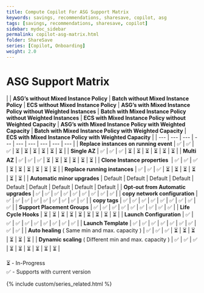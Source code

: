 ```yaml
---
title: Compute Copilot For ASG Support Matrix
keywords: savings, recommendations, sharesave, copilot, asg
tags: [savings, recommendations, sharesave, copilot]
sidebar: mydoc_sidebar
permalink: copilot-asg-matrix.html
folder: ShareSave
series: [Copilot, Onboarding]
weight: 2.0
---
```


# ASG Support Matrix #



|      | **ASG’s without Mixed Instance Policy** | **Batch without Mixed Instance Policy** | **ECS without Mixed Instance Policy** | **ASG’s with Mixed Instance Policy without Weighted Instances** | **Batch with Mixed Instance Policy without Weighted Instances** | **ECS with Mixed Instance Policy without Weighted Capacity** | **ASG’s with Mixed Instance Policy with Weighted Capacity** | **Batch with Mixed Instance Policy with Weighted Capacity** | **ECS with Mixed Instance Policy with Weighted Capacity** |
| --- | --- | --- | --- | --- | --- | --- | --- | --- |
| **Replace instances on running event**                 | ✅                                       | ✅                                       | ✅                                     | ⏳                                                               | ⏳                                                               | ⏳                                                            | ⏳                                                           | ⏳                                                           | ⏳                                                         |
| **Single AZ**                                          | ✅                                       | ✅                                       | ✅                                     | ⏳                                                               | ⏳                                                               | ⏳                                                            | ⏳                                                           | ⏳                                                           | ⏳                                                         |
| **Multi AZ**                                           | ✅                                       | ✅                                       | ✅                                     | ⏳                                                               | ⏳                                                               | ⏳                                                            | ⏳                                                           | ⏳                                                           | ⏳                                                         |
| **Clone Instance properties**                          | ✅                                       | ✅                                       | ✅                                     | ⏳                                                               | ⏳                                                               | ⏳                                                            | ⏳                                                           | ⏳                                                           | ⏳                                                         |
| **Replace running instances**                          | ✅                                       | ✅                                       | ✅                                     | ⏳                                                               | ⏳                                                               | ⏳                                                            | ⏳                                                           | ⏳                                                           | ⏳                                                         |
| **Automatic minor upgrades**                           | Default                                 | Default                                 | Default                               | Default                                                         | Default                                                         | Default                                                      | Default                                                     | Default                                                     | Default                                                   |
| **Opt-out from Automatic upgrades**                    | ✅                                       | ✅                                       | ✅                                     | ✅                                                               | ✅                                                               | ✅                                                            | ✅                                                           | ✅                                                           | ✅                                                         |
| **copy network configuration**                         | ✅                                       | ✅                                       | ✅                                     | ✅                                                               | ✅                                                               | ✅                                                            | ✅                                                           | ✅                                                           | ✅                                                         |
| **copy tags**                                          | ✅                                       | ✅                                       | ✅                                     | ✅                                                               | ✅                                                               | ✅                                                            | ✅                                                           | ✅                                                           | ✅                                                         |
| **Support Placement Groups**                           | ✅                                       | ✅                                       | ✅                                     | ✅                                                               | ✅                                                               | ✅                                                            | ✅                                                           | ✅                                                           | ✅                                                         |
| **Life Cycle Hooks**                                   | ⏳                                       | ⏳                                       | ⏳                                     | ⏳                                                               | ⏳                                                               | ⏳                                                            | ⏳                                                           | ⏳                                                           | ⏳                                                         |
| **Launch Configuration**                               | ✅                                       | ✅                                       | ✅                                     | ✅                                                               | ✅                                                               | ✅                                                            | ✅                                                           | ✅                                                           | ✅                                                         |
| **Launch Template**                                    | ✅                                       | ✅                                       | ✅                                     | ✅                                                               | ✅                                                               | ✅                                                            | ✅                                                           | ✅                                                           | ✅                                                         |
| **Auto healing**  ( Same min and max. capacity )       | ✅                                       | ✅                                       | ✅                                     | ⏳                                                               | ⏳                                                               | ⏳                                                            | ⏳                                                           | ⏳                                                           | ⏳                                                         |
| **Dynamic scaling** ( Different min and max. capacity ) | ✅                                       | ✅                                       | ✅                                     | ⏳                                                               | ⏳                                                               | ⏳                                                            | ⏳                                                           | ⏳                                                           | ⏳                                                         |

⏳ - In-Progress\
✅ - Supports with current version

{% include custom/series_related.html %}
